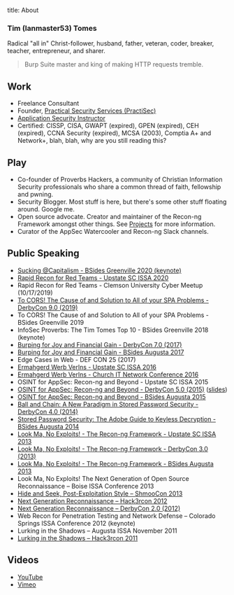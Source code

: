 title: About

### Tim (lanmaster53) Tomes

Radical "all in" Christ-follower, husband, father, veteran, coder, breaker, teacher, entrepreneur, and sharer.

> Burp Suite master and king of making HTTP requests tremble.

## Work

- Freelance Consultant
- Founder, [Practical Security Services (PractiSec)](//www.practisec.com)
- [Application Security Instructor](/training/)
- Certified: CISSP, CISA, GWAPT (expired), GPEN (expired), CEH (expired), CCNA Security (expired), MCSA (2003), Comptia A+ and Network+, blah, blah, why are you still reading this?

## Play

- Co-founder of Proverbs Hackers, a community of Christian Information Security professionals who share a common thread of faith, fellowship and pwning.
- Security Blogger. Most stuff is here, but there's some other stuff floating around. Google me.
- Open source advocate. Creator and maintainer of the Recon-ng Framework amongst other things. See [Projects](/projects/) for more information.
- Curator of the AppSec Watercooler and Recon-ng Slack channels.

## Public Speaking

- [Sucking @Capitalism - BSides Greenville 2020 (keynote)](https://www.youtube.com/watch?v=l9JUP6fkenY)
- [Rapid Recon for Red Teams - Upstate SC ISSA 2020](https://speakerdeck.com/lanmaster53/rapid-recon-for-red-teams)
- Rapid Recon for Red Teams - Clemson University Cyber Meetup (10/17/2019)
- [To CORS! The Cause of and Solution to All of your SPA Problems - DerbyCon 9.0 (2019)](https://youtu.be/tH-HG4b4GYQ)
- To CORS! The Cause of and Solution to All of your SPA Problems - BSides Greenville 2019
- InfoSec Proverbs: The Tim Tomes Top 10 - BSides Greenville 2018 (keynote)
- [Burping for Joy and Financial Gain - DerbyCon 7.0 (2017)](https://youtu.be/U41D_d4JQLs)
- [Burping for Joy and Financial Gain - BSides Augusta 2017](https://youtu.be/nJ5Zw5LyqV0)
- Edge Cases in Web - DEF CON 25 (2017)
- [Ermahgerd Werb Verlns - Upstate SC ISSA 2016](https://speakerdeck.com/lanmaster53/ermahgerd-werb-verlns)
- [Ermahgerd Werb Verlns - Church IT Network Conference 2016](https://speakerdeck.com/lanmaster53/ermahgerd-werb-verlns)
- OSINT for AppSec: Recon-ng and Beyond - Upstate SC ISSA 2015
- [OSINT for AppSec: Recon-ng and Beyond - DerbyCon 5.0 (2015)](https://youtu.be/zgz6QYpdzT8) ([slides](https://speakerdeck.com/lanmaster53/osint-for-appsec-recon-ng-and-beyond))
- [OSINT for AppSec: Recon-ng and Beyond - BSides Augusta 2015](https://youtu.be/hWgxvb2Se78)
- [Ball and Chain: A New Paradigm in Stored Password Security - DerbyCon 4.0 (2014)](https://youtu.be/GfyM8lFkjo8)
- [Stored Password Security: The Adobe Guide to Keyless Decryption - BSides Augusta 2014](https://youtu.be/C1UqwC0SZ7c)
- [Look Ma, No Exploits! - The Recon-ng Framework - Upstate SC ISSA 2013](https://speakerdeck.com/lanmaster53/look-ma-no-exploits-the-recon-ng-framework)
- [Look Ma, No Exploits! - The Recon-ng Framework - DerbyCon 3.0 (2013)](https://youtu.be/vkmNTNl6urw)
- [Look Ma, No Exploits! - The Recon-ng Framework - BSides Augusta 2013](https://youtu.be/DtaucOTXfZY)
- Look Ma, No Exploits! The Next Generation of Open Source Reconnaissance – Boise ISSA Conference 2013
- [Hide and Seek, Post-Exploitation Style – ShmooCon 2013](https://youtu.be/VJTrRMqHU5U)
- [Next Generation Reconnaissance – Hack3rcon 2012](https://youtu.be/jsmiJQ2dbw4)
- [Next Generation Reconnaissance – DerbyCon 2.0 (2012)](https://youtu.be/RCWZcEztNT8)
- Web Recon for Penetration Testing and Network Defense – Colorado Springs ISSA Conference 2012 (keynote)
- Lurking in the Shadows – Augusta ISSA November 2011
- [Lurking in the Shadows – Hack3rcon 2011](https://youtu.be/ant3ir9cRME)

## Videos

- [YouTube](https://www.youtube.com/user/lanmaster53)
- [Vimeo](https://vimeo.com/lanmaster53)
